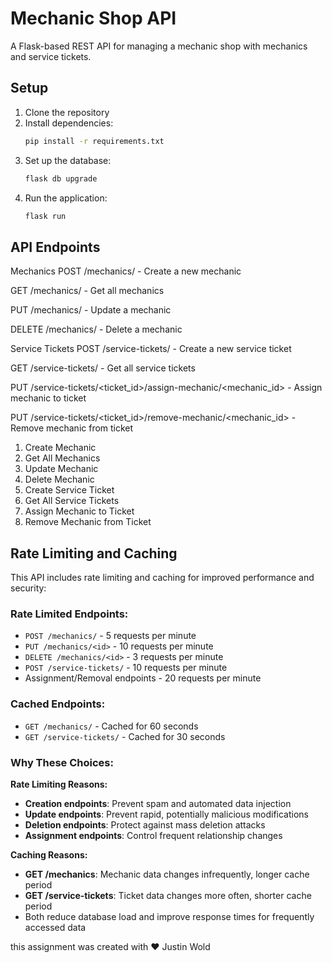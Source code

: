 # Mechanic Shop API

A Flask-based REST API for managing a mechanic shop with mechanics and service tickets.

## Setup

1. Clone the repository
2. Install dependencies:
   ```bash
   pip install -r requirements.txt

3. Set up the database:
   ```bash
   flask db upgrade 
4. Run the application:
   ```bash  flask run
   flask run
    ```
## API Endpoints
Mechanics
POST /mechanics/ - Create a new mechanic

GET /mechanics/ - Get all mechanics

PUT /mechanics/<id> - Update a mechanic

DELETE /mechanics/<id> - Delete a mechanic

Service Tickets
POST /service-tickets/ - Create a new service ticket

GET /service-tickets/ - Get all service tickets

PUT /service-tickets/<ticket_id>/assign-mechanic/<mechanic_id> - Assign mechanic to ticket

PUT /service-tickets/<ticket_id>/remove-mechanic/<mechanic_id> - Remove mechanic from ticket

1. Create Mechanic
2. Get All Mechanics
3. Update Mechanic
4. Delete Mechanic
5. Create Service Ticket
6. Get All Service Tickets
7. Assign Mechanic to Ticket
8. Remove Mechanic from Ticket

## Rate Limiting and Caching

This API includes rate limiting and caching for improved performance and security:

### Rate Limited Endpoints:
- `POST /mechanics/` - 5 requests per minute
- `PUT /mechanics/<id>` - 10 requests per minute  
- `DELETE /mechanics/<id>` - 3 requests per minute
- `POST /service-tickets/` - 10 requests per minute
- Assignment/Removal endpoints - 20 requests per minute

### Cached Endpoints:
- `GET /mechanics/` - Cached for 60 seconds
- `GET /service-tickets/` - Cached for 30 seconds

### Why These Choices:

**Rate Limiting Reasons:**
- **Creation endpoints**: Prevent spam and automated data injection
- **Update endpoints**: Prevent rapid, potentially malicious modifications
- **Deletion endpoints**: Protect against mass deletion attacks
- **Assignment endpoints**: Control frequent relationship changes

**Caching Reasons:**
- **GET /mechanics**: Mechanic data changes infrequently, longer cache period
- **GET /service-tickets**: Ticket data changes more often, shorter cache period
- Both reduce database load and improve response times for frequently accessed data

this assignment was created with :heart: Justin Wold
